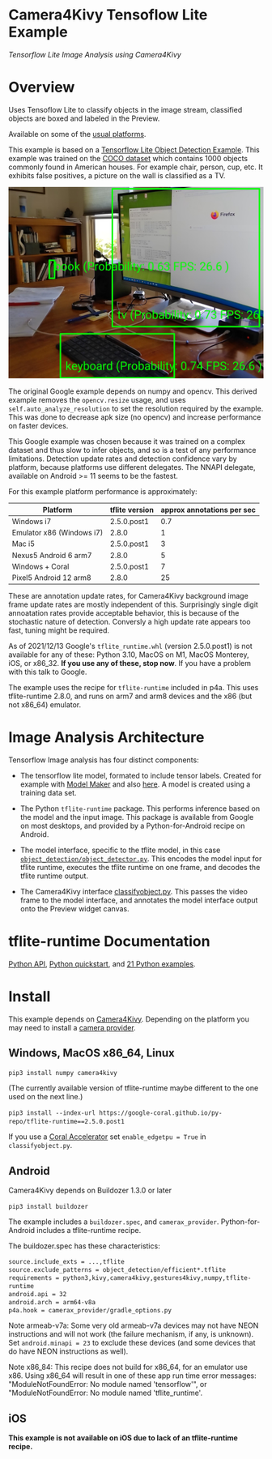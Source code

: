 Camera4Kivy Tensoflow Lite Example
==================================

*Tensorflow Lite Image Analysis using Camera4Kivy*

# Overview

Uses Tensoflow Lite to classify objects in the image stream, classified objects are boxed and labeled in the Preview. 

Available on some of the [usual platforms](https://github.com/Android-for-Python/Camera4Kivy/#tested-examples-and-platforms).

This example is based on a [Tensorflow Lite Object Detection Example](https://github.com/tensorflow/examples/tree/master/lite/examples/object_detection/raspberry_pi). This example was trained on the [COCO dataset](https://cocodataset.org/#home) which contains 1000 objects commonly found in American houses. For example chair, person, cup, etc. It exhibits false positives, a picture on the wall is classified as a TV.

![Example](example.jpg) 

The original Google example depends on numpy and opencv. This derived example removes the `opencv.resize` usage, and uses `self.auto_analyze_resolution` to set the resolution required by the example. This was done to decrease apk size (no opencv) and increase performance on faster devices. 

This Google example was chosen because it was trained on a complex dataset and thus slow to infer objects, and so is a test of any performance limitations. Detection update rates and detection confidence vary by platform, because platforms use different delegates. The NNAPI delegate, available on Android >= 11 seems to be the fastest.

For this example platform performance is approximately:

| Platform | tflite version | approx annotations per sec|
|----------|----------------|-----------------------|
| Windows i7 | 2.5.0.post1 | 0.7  |
| Emulator x86 (Windows i7) | 2.8.0 | 1 |
| Mac i5 | 2.5.0.post1 | 3  |
| Nexus5 Android 6 arm7 | 2.8.0 | 5 |
| Windows + Coral | 2.5.0.post1 | 7 |
| Pixel5 Android 12 arm8 | 2.8.0 | 25 |

These are annotation update rates, for Camera4Kivy background image frame update rates are mostly independent of this. Surprisingly single digit annoatation rates provide acceptable behavior, this is because of the stochastic nature of detection. Conversly a high update rate appears too fast, tuning might be required.

As of 2021/12/13 Google's `tflite_runtime.whl` (version 2.5.0.post1) is not available for any of these: Python 3.10, MacOS on M1, MacOS Monterey, iOS, or x86_32. **If you use any of these, stop now**. If you have a problem with this talk to Google.

The example uses the recipe for `tflite-runtime` included in p4a. This uses tflite-runtime 2.8.0, and runs on arm7 and arm8 devices and the x86 (but not x86_64) emulator.

# Image Analysis Architecture

Tensorflow Image analysis has four distinct components:

- The tensorflow lite model, formated to include tensor labels. Created for example with [Model Maker](https://www.tensorflow.org/lite/guide/model_maker) and also [here](https://www.tensorflow.org/lite/api_docs/python/tflite_model_maker). A model is created using a training data set.

- The Python `tflite-runtime` package. This performs inference based on the model and the input image. This package is available from Google on most desktops, and provided by a Python-for-Android recipe on Android.

- The model interface, specific to the tflite model, in this case [`object_detection/object_detector.py`](https://github.com/Android-for-Python/c4k_tflite_example/blob/main/object_detection/object_detector.py). This encodes the model input for tflite runtime, executes the tflite runtime on one frame, and decodes the tflite runtime output.

- The Camera4Kivy interface [classifyobject.py](https://github.com/Android-for-Python/c4k_tflite_example/blob/main/classifyobject.py). This passes the video frame to the model interface, and annotates the model interface output onto the Preview widget canvas.

# tflite-runtime Documentation

[Python API](https://www.tensorflow.org/lite/api_docs/python/tf/lite), 
[Python quickstart](https://www.tensorflow.org/lite/guide/python), and 
[21 Python examples](https://github.com/tensorflow/examples/tree/master/lite/examples).

# Install

This example depends on [Camera4Kivy](https://github.com/Android-for-Python/Camera4Kivy#camera4kivy). Depending on the platform you may need to install a [camera provider](https://github.com/Android-for-Python/Camera4Kivy#camera-provider). 

## Windows, MacOS x86_64, Linux
`pip3 install numpy camera4kivy`

(The currently available version of tflite-runtime maybe different to the one used on the next line.)

`pip3 install --index-url https://google-coral.github.io/py-repo/tflite-runtime==2.5.0.post1`

If you use a [Coral Accelerator](https://coral.ai/products/accelerator) set `enable_edgetpu = True` in `classifyobject.py`.

## Android

Camera4Kivy depends on Buildozer 1.3.0 or later

`pip3 install buildozer`

The example includes a `buildozer.spec`, and `camerax_provider`. Python-for-Android includes a tflite-runtime recipe.

The buildozer.spec has these characteristics:

```
source.include_exts = ...,tflite
source.exclude_patterns = object_detection/efficient*.tflite
requirements = python3,kivy,camera4kivy,gestures4kivy,numpy,tflite-runtime
android.api = 32
android.arch = arm64-v8a
p4a.hook = camerax_provider/gradle_options.py
```

Note armeab-v7a: Some very old armeab-v7a devices may not have NEON instructions and will not work (the failure mechanism, if any, is unknown). Set `android.minapi = 23` to exclude these devices (and some devices that do have NEON instructions as well).

Note x86_84: This recipe does not build for x86_64, for an emulator use x86. Using x86_64 will result in one of these app run time error messages: "ModuleNotFoundError: No module named 'tensorflow'", or "ModuleNotFoundError: No module named 'tflite_runtime'. 

## iOS

**This example is not available on iOS due to lack of an tflite-runtime recipe.**

